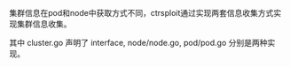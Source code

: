 
集群信息在pod和node中获取方式不同，ctrsploit通过实现两套信息收集方式实现集群信息收集。

其中 cluster.go 声明了 interface, node/node.go, pod/pod.go 分别是两种实现。